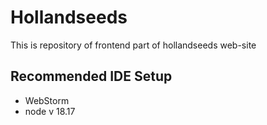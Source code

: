 # Hollandseeds

This is repository of frontend part of hollandseeds web-site

## Recommended IDE Setup

- WebStorm
- node v 18.17
